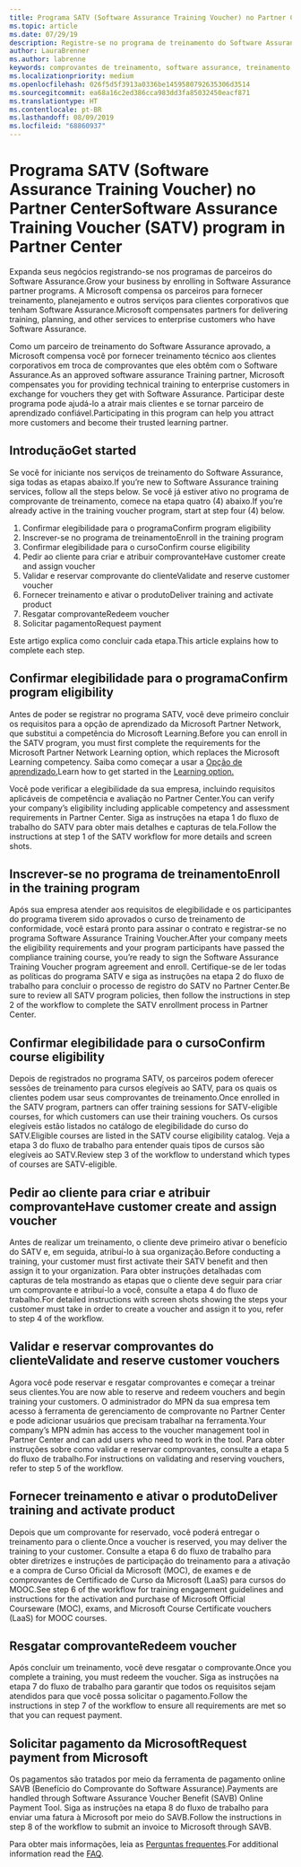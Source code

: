 ```yaml
---
title: Programa SATV (Software Assurance Training Voucher) no Partner Center | Partner Center
ms.topic: article
ms.date: 07/29/19
description: Registre-se no programa de treinamento do Software Assurance
author: LauraBrenner
ms.author: labrenne
keywords: comprovantes de treinamento, software assurance, treinamento, inscrição no SATV, SATV
ms.localizationpriority: medium
ms.openlocfilehash: 026f5d5f3913a0336be1459580792635306d3514
ms.sourcegitcommit: ea68a16c2ed386cca983dd3fa85032450eacf871
ms.translationtype: HT
ms.contentlocale: pt-BR
ms.lasthandoff: 08/09/2019
ms.locfileid: "68860937"
---
```

# <a name="software-assurance-training-voucher-satv-program-in-partner-center"></a><span data-ttu-id="c6cbe-104">Programa SATV (Software Assurance Training Voucher) no Partner Center</span><span class="sxs-lookup"><span data-stu-id="c6cbe-104">Software Assurance Training Voucher (SATV) program in Partner Center</span></span>

<span data-ttu-id="c6cbe-105">Expanda seus negócios registrando-se nos programas de parceiros do Software Assurance.</span><span class="sxs-lookup"><span data-stu-id="c6cbe-105">Grow your business by enrolling in Software Assurance partner programs.</span></span> <span data-ttu-id="c6cbe-106">A Microsoft compensa os parceiros para fornecer treinamento, planejamento e outros serviços para clientes corporativos que tenham Software Assurance.</span><span class="sxs-lookup"><span data-stu-id="c6cbe-106">Microsoft compensates partners for delivering training, planning, and other services to enterprise customers who have Software Assurance.</span></span> 

<span data-ttu-id="c6cbe-107">Como um parceiro de treinamento do Software Assurance aprovado, a Microsoft compensa você por fornecer treinamento técnico aos clientes corporativos em troca de comprovantes que eles obtêm com o Software Assurance.</span><span class="sxs-lookup"><span data-stu-id="c6cbe-107">As an approved software assurance Training partner, Microsoft compensates you for providing technical training to enterprise customers in exchange for vouchers they get with Software Assurance.</span></span> <span data-ttu-id="c6cbe-108">Participar deste programa pode ajudá-lo a atrair mais clientes e se tornar parceiro de aprendizado confiável.</span><span class="sxs-lookup"><span data-stu-id="c6cbe-108">Participating in this program can help you attract more customers and become their trusted learning partner.</span></span>

## <a name="get-started"></a><span data-ttu-id="c6cbe-109">Introdução</span><span class="sxs-lookup"><span data-stu-id="c6cbe-109">Get started</span></span>

<span data-ttu-id="c6cbe-110">Se você for iniciante nos serviços de treinamento do Software Assurance, siga todas as etapas abaixo.</span><span class="sxs-lookup"><span data-stu-id="c6cbe-110">If you’re new to Software Assurance training services, follow all the steps below.</span></span> <span data-ttu-id="c6cbe-111">Se você já estiver ativo no programa de comprovante de treinamento, comece na etapa quatro (4) abaixo.</span><span class="sxs-lookup"><span data-stu-id="c6cbe-111">If you’re already active in the training voucher program, start at step four (4) below.</span></span> 

1. <span data-ttu-id="c6cbe-112">Confirmar elegibilidade para o programa</span><span class="sxs-lookup"><span data-stu-id="c6cbe-112">Confirm program eligibility</span></span>
2. <span data-ttu-id="c6cbe-113">Inscrever-se no programa de treinamento</span><span class="sxs-lookup"><span data-stu-id="c6cbe-113">Enroll in the training program</span></span>
3. <span data-ttu-id="c6cbe-114">Confirmar elegibilidade para o curso</span><span class="sxs-lookup"><span data-stu-id="c6cbe-114">Confirm course eligibility</span></span>
4. <span data-ttu-id="c6cbe-115">Pedir ao cliente para criar e atribuir comprovante</span><span class="sxs-lookup"><span data-stu-id="c6cbe-115">Have customer create and assign voucher</span></span>
5. <span data-ttu-id="c6cbe-116">Validar e reservar comprovante do cliente</span><span class="sxs-lookup"><span data-stu-id="c6cbe-116">Validate and reserve customer voucher</span></span>
6. <span data-ttu-id="c6cbe-117">Fornecer treinamento e ativar o produto</span><span class="sxs-lookup"><span data-stu-id="c6cbe-117">Deliver training and activate product</span></span>
7. <span data-ttu-id="c6cbe-118">Resgatar comprovante</span><span class="sxs-lookup"><span data-stu-id="c6cbe-118">Redeem voucher</span></span>
8. <span data-ttu-id="c6cbe-119">Solicitar pagamento</span><span class="sxs-lookup"><span data-stu-id="c6cbe-119">Request payment</span></span>

<span data-ttu-id="c6cbe-120">Este artigo explica como concluir cada etapa.</span><span class="sxs-lookup"><span data-stu-id="c6cbe-120">This article explains how to complete each step.</span></span>

## <a name="confirm-program-eligibility"></a><span data-ttu-id="c6cbe-121">Confirmar elegibilidade para o programa</span><span class="sxs-lookup"><span data-stu-id="c6cbe-121">Confirm program eligibility</span></span>

<span data-ttu-id="c6cbe-122">Antes de poder se registrar no programa SATV, você deve primeiro concluir os requisitos para a opção de aprendizado da Microsoft Partner Network, que substitui a competência do Microsoft Learning.</span><span class="sxs-lookup"><span data-stu-id="c6cbe-122">Before you can enroll in the SATV program, you must first complete the requirements for the Microsoft Partner Network Learning option, which replaces the Microsoft Learning competency.</span></span> <span data-ttu-id="c6cbe-123">Saiba como começar a usar a [Opção de aprendizado.](https://partner.microsoft.com/marketing/details/learning-option-enrollment#/)</span><span class="sxs-lookup"><span data-stu-id="c6cbe-123">Learn how to get started in the [Learning option.](https://partner.microsoft.com/marketing/details/learning-option-enrollment#/)</span></span>

<span data-ttu-id="c6cbe-124">Você pode verificar a elegibilidade da sua empresa, incluindo requisitos aplicáveis de competência e avaliação no Partner Center.</span><span class="sxs-lookup"><span data-stu-id="c6cbe-124">You can verify your company’s eligibility including applicable competency and assessment requirements in Partner Center.</span></span> <span data-ttu-id="c6cbe-125">Siga as instruções na etapa 1 do fluxo de trabalho do SATV para obter mais detalhes e capturas de tela.</span><span class="sxs-lookup"><span data-stu-id="c6cbe-125">Follow the instructions at step 1 of the SATV workflow for more details and screen shots.</span></span>

## <a name="enroll-in-the-training-program"></a><span data-ttu-id="c6cbe-126">Inscrever-se no programa de treinamento</span><span class="sxs-lookup"><span data-stu-id="c6cbe-126">Enroll in the training program</span></span>

<span data-ttu-id="c6cbe-127">Após sua empresa atender aos requisitos de elegibilidade e os participantes do programa tiverem sido aprovados o curso de treinamento de conformidade, você estará pronto para assinar o contrato e registrar-se no programa Software Assurance Training Voucher.</span><span class="sxs-lookup"><span data-stu-id="c6cbe-127">After your company meets the eligibility requirements and your program participants have passed the compliance training course, you’re ready to sign the Software Assurance Training Voucher program agreement and enroll.</span></span> <span data-ttu-id="c6cbe-128">Certifique-se de ler todas as políticas do programa SATV e siga as instruções na etapa 2 do fluxo de trabalho para concluir o processo de registro do SATV no Partner Center.</span><span class="sxs-lookup"><span data-stu-id="c6cbe-128">Be sure to review all SATV program policies, then follow the instructions in step 2 of the workflow to complete the SATV enrollment process in Partner Center.</span></span>   


## <a name="confirm-course-eligibility"></a><span data-ttu-id="c6cbe-129">Confirmar elegibilidade para o curso</span><span class="sxs-lookup"><span data-stu-id="c6cbe-129">Confirm course eligibility</span></span>
<span data-ttu-id="c6cbe-130">Depois de registrados no programa SATV, os parceiros podem oferecer sessões de treinamento para cursos elegíveis ao SATV, para os quais os clientes podem usar seus comprovantes de treinamento.</span><span class="sxs-lookup"><span data-stu-id="c6cbe-130">Once enrolled in the SATV program, partners can offer training sessions for SATV-eligible courses, for which customers can use their training vouchers.</span></span> <span data-ttu-id="c6cbe-131">Os cursos elegíveis estão listados no catálogo de elegibilidade do curso do SATV.</span><span class="sxs-lookup"><span data-stu-id="c6cbe-131">Eligible courses are listed in the SATV course eligibility catalog.</span></span> <span data-ttu-id="c6cbe-132">Veja a etapa 3 do fluxo de trabalho para entender quais tipos de cursos são elegíveis ao SATV.</span><span class="sxs-lookup"><span data-stu-id="c6cbe-132">Review step 3 of the workflow to understand which types of courses are SATV-eligible.</span></span>

## <a name="have-customer-create-and-assign-voucher"></a><span data-ttu-id="c6cbe-133">Pedir ao cliente para criar e atribuir comprovante</span><span class="sxs-lookup"><span data-stu-id="c6cbe-133">Have customer create and assign voucher</span></span>

<span data-ttu-id="c6cbe-134">Antes de realizar um treinamento, o cliente deve primeiro ativar o benefício do SATV e, em seguida, atribuí-lo à sua organização.</span><span class="sxs-lookup"><span data-stu-id="c6cbe-134">Before conducting a training, your customer must first activate their SATV benefit and then assign it to your organization.</span></span> <span data-ttu-id="c6cbe-135">Para obter instruções detalhadas com capturas de tela mostrando as etapas que o cliente deve seguir para criar um comprovante e atribuí-lo a você, consulte a etapa 4 do fluxo de trabalho.</span><span class="sxs-lookup"><span data-stu-id="c6cbe-135">For detailed instructions with screen shots showing the steps your customer must take in order to create a voucher and assign it to you, refer to step 4 of the workflow.</span></span>

## <a name="validate-and-reserve-customer-vouchers"></a><span data-ttu-id="c6cbe-136">Validar e reservar comprovantes do cliente</span><span class="sxs-lookup"><span data-stu-id="c6cbe-136">Validate and reserve customer vouchers</span></span>

<span data-ttu-id="c6cbe-137">Agora você pode reservar e resgatar comprovantes e começar a treinar seus clientes.</span><span class="sxs-lookup"><span data-stu-id="c6cbe-137">You are now able to reserve and redeem vouchers and begin training your customers.</span></span> <span data-ttu-id="c6cbe-138">O administrador do MPN da sua empresa tem acesso à ferramenta de gerenciamento de comprovante no Partner Center e pode adicionar usuários que precisam trabalhar na ferramenta.</span><span class="sxs-lookup"><span data-stu-id="c6cbe-138">Your company’s MPN admin has access to the voucher management tool in Partner Center and can add users who need to work in the tool.</span></span> <span data-ttu-id="c6cbe-139">Para obter instruções sobre como validar e reservar comprovantes, consulte a etapa 5 do fluxo de trabalho.</span><span class="sxs-lookup"><span data-stu-id="c6cbe-139">For instructions on validating and reserving vouchers, refer to step 5 of the workflow.</span></span>

## <a name="deliver-training-and-activate-product"></a><span data-ttu-id="c6cbe-140">Fornecer treinamento e ativar o produto</span><span class="sxs-lookup"><span data-stu-id="c6cbe-140">Deliver training and activate product</span></span>

<span data-ttu-id="c6cbe-141">Depois que um comprovante for reservado, você poderá entregar o treinamento para o cliente.</span><span class="sxs-lookup"><span data-stu-id="c6cbe-141">Once a voucher is reserved, you may deliver the training to your customer.</span></span> <span data-ttu-id="c6cbe-142">Consulte a etapa 6 do fluxo de trabalho para obter diretrizes e instruções de participação do treinamento para a ativação e a compra de Curso Oficial da Microsoft (MOC), de exames e de comprovantes de Certificado de Curso da Microsoft (LaaS) para cursos do MOOC.</span><span class="sxs-lookup"><span data-stu-id="c6cbe-142">See step 6 of the workflow for training engagement guidelines and instructions for the activation and purchase of Microsoft Official Courseware (MOC), exams, and Microsoft Course Certificate vouchers (LaaS) for MOOC courses.</span></span>

## <a name="redeem-voucher"></a><span data-ttu-id="c6cbe-143">Resgatar comprovante</span><span class="sxs-lookup"><span data-stu-id="c6cbe-143">Redeem voucher</span></span>

<span data-ttu-id="c6cbe-144">Após concluir um treinamento, você deve resgatar o comprovante.</span><span class="sxs-lookup"><span data-stu-id="c6cbe-144">Once you complete a training, you must redeem the voucher.</span></span> <span data-ttu-id="c6cbe-145">Siga as instruções na etapa 7 do fluxo de trabalho para garantir que todos os requisitos sejam atendidos para que você possa solicitar o pagamento.</span><span class="sxs-lookup"><span data-stu-id="c6cbe-145">Follow the instructions in step 7 of the workflow to ensure all requirements are met so that you can request payment.</span></span> 


## <a name="request-payment-from-microsoft"></a><span data-ttu-id="c6cbe-146">Solicitar pagamento da Microsoft</span><span class="sxs-lookup"><span data-stu-id="c6cbe-146">Request payment from Microsoft</span></span>

<span data-ttu-id="c6cbe-147">Os pagamentos são tratados por meio da ferramenta de pagamento online SAVB (Benefício do Comprovante do Software Assurance).</span><span class="sxs-lookup"><span data-stu-id="c6cbe-147">Payments are handled through Software Assurance Voucher Benefit (SAVB) Online Payment Tool.</span></span> <span data-ttu-id="c6cbe-148">Siga as instruções na etapa 8 do fluxo de trabalho para enviar uma fatura à Microsoft por meio do SAVB.</span><span class="sxs-lookup"><span data-stu-id="c6cbe-148">Follow the instructions in step 8 of the workflow to submit an invoice to Microsoft through SAVB.</span></span> 

<span data-ttu-id="c6cbe-149">Para obter mais informações, leia as [Perguntas frequentes](vvr-faq.md).</span><span class="sxs-lookup"><span data-stu-id="c6cbe-149">For additional information read the [FAQ](vvr-faq.md).</span></span>
